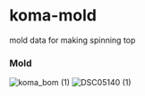 # koma-mold
mold data for making spinning top

### Mold
![koma_bom (1)](https://user-images.githubusercontent.com/63788611/177699550-c75b2f06-ba1f-4bab-ac15-4b66fb8d7c61.svg)
![DSC05140 (1)](https://user-images.githubusercontent.com/63788611/177699555-942e8285-2c4a-4050-9814-26dfef8483e7.jpeg)
